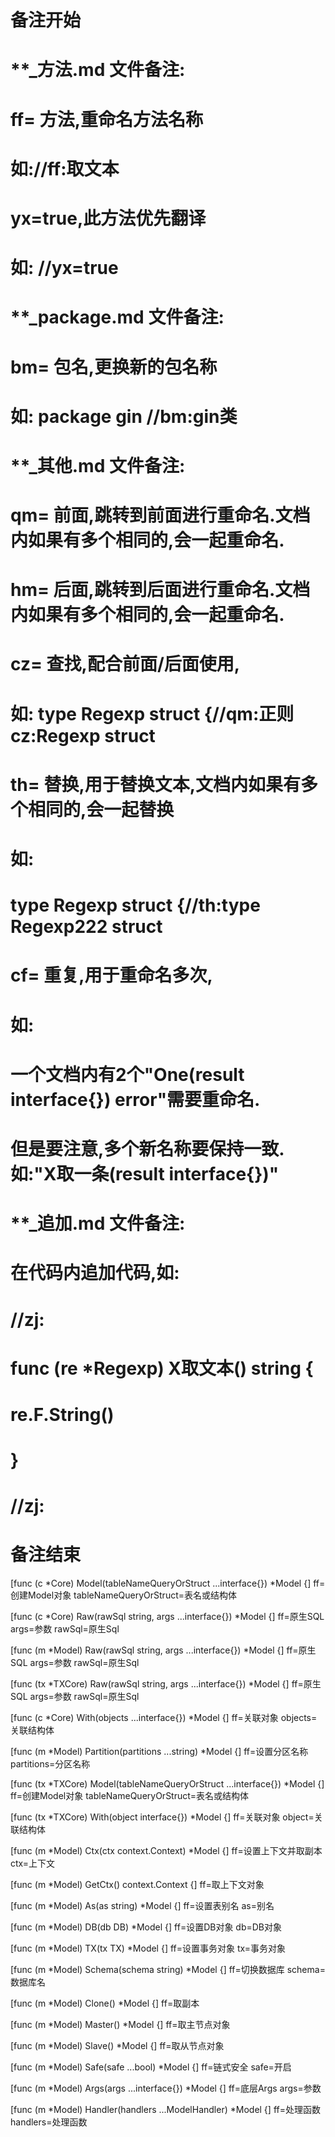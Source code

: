 # 备注开始
# **_方法.md 文件备注:
# ff= 方法,重命名方法名称
# 如://ff:取文本
#
# yx=true,此方法优先翻译
# 如: //yx=true


# **_package.md 文件备注:
# bm= 包名,更换新的包名称 
# 如: package gin //bm:gin类


# **_其他.md 文件备注:
# qm= 前面,跳转到前面进行重命名.文档内如果有多个相同的,会一起重命名.
# hm= 后面,跳转到后面进行重命名.文档内如果有多个相同的,会一起重命名.
# cz= 查找,配合前面/后面使用,
# 如: type Regexp struct {//qm:正则 cz:Regexp struct
#
# th= 替换,用于替换文本,文档内如果有多个相同的,会一起替换
# 如:
# type Regexp struct {//th:type Regexp222 struct
#
# cf= 重复,用于重命名多次,
# 如: 
# 一个文档内有2个"One(result interface{}) error"需要重命名.
# 但是要注意,多个新名称要保持一致. 如:"X取一条(result interface{})"


# **_追加.md 文件备注:
# 在代码内追加代码,如:
# //zj:
# func (re *Regexp) X取文本() string { 
#    re.F.String()
# }
# //zj:
# 备注结束

[func (c *Core) Model(tableNameQueryOrStruct ...interface{}) *Model {]
ff=创建Model对象
tableNameQueryOrStruct=表名或结构体

[func (c *Core) Raw(rawSql string, args ...interface{}) *Model {]
ff=原生SQL
args=参数
rawSql=原生Sql

[func (m *Model) Raw(rawSql string, args ...interface{}) *Model {]
ff=原生SQL
args=参数
rawSql=原生Sql

[func (tx *TXCore) Raw(rawSql string, args ...interface{}) *Model {]
ff=原生SQL
args=参数
rawSql=原生Sql

[func (c *Core) With(objects ...interface{}) *Model {]
ff=关联对象
objects=关联结构体

[func (m *Model) Partition(partitions ...string) *Model {]
ff=设置分区名称
partitions=分区名称

[func (tx *TXCore) Model(tableNameQueryOrStruct ...interface{}) *Model {]
ff=创建Model对象
tableNameQueryOrStruct=表名或结构体

[func (tx *TXCore) With(object interface{}) *Model {]
ff=关联对象
object=关联结构体

[func (m *Model) Ctx(ctx context.Context) *Model {]
ff=设置上下文并取副本
ctx=上下文

[func (m *Model) GetCtx() context.Context {]
ff=取上下文对象

[func (m *Model) As(as string) *Model {]
ff=设置表别名
as=别名

[func (m *Model) DB(db DB) *Model {]
ff=设置DB对象
db=DB对象

[func (m *Model) TX(tx TX) *Model {]
ff=设置事务对象
tx=事务对象

[func (m *Model) Schema(schema string) *Model {]
ff=切换数据库
schema=数据库名

[func (m *Model) Clone() *Model {]
ff=取副本

[func (m *Model) Master() *Model {]
ff=取主节点对象

[func (m *Model) Slave() *Model {]
ff=取从节点对象

[func (m *Model) Safe(safe ...bool) *Model {]
ff=链式安全
safe=开启

[func (m *Model) Args(args ...interface{}) *Model {]
ff=底层Args
args=参数

[func (m *Model) Handler(handlers ...ModelHandler) *Model {]
ff=处理函数
handlers=处理函数
